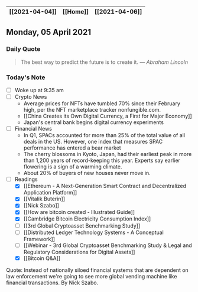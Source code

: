 | [[2021-04-04]] | [[Home]] | [[2021-04-06]] |
| :------------: | :------: | :------------: |

## Monday, 05 April 2021

### Daily Quote
> The best way to predict the future is to create it.
> &mdash; <cite>Abraham Lincoln</cite>

### Today's Note

- [ ] Woke up at 9:35 am
- [ ] Crypto News
	- Average prices for NFTs have tumbled 70% since their February high, per the NFT marketplace tracker nonfungible.com.
	- [[China Creates its Own Digital Currency, a First for Major Economy]]
	- Japan's central bank begins digital currency experiments
- [ ] Financial News
	- In Q1, SPACs accounted for more than 25% of the total value of all deals in the US. However, one index that measures SPAC performance has entered a bear market
	- The cherry blossoms in Kyoto, Japan, had their earliest peak in more than 1,200 years of record-keeping this year. Experts say earlier flowering is a sign of a warming climate.
	- About 20% of buyers of new houses never move in.
- [ ] Readings
	- [x] [[Ethereum - A Next-Generation Smart Contract and Decentralized Application Platform]]
	- [x] [[Vitalik Buterin]]
	- [x] [[Nick Szabo]]
	- [x] [[How are bitcoin created - Illustrated Guide]]
	- [x] [[Cambridge Bitcoin Electricity Consumption Index]]
	- [ ] [[3rd Global Cryptoasset Benchmarking Study]]
	- [ ] [[Distributed Ledger Technology Systems - A Conceptual Framework]]
	- [ ] [[Webinar - 3rd Global Cryptoasset Benchmarking Study & Legal and Regulatory Considerations for Digital Assets]]
	- [x] [[Bitcoin Q&A]]

Quote: Instead of nationally siloed financial systems that are dependent on law enforcement we're going to see more global vending machine like financial transactions. By Nick Szabo.

